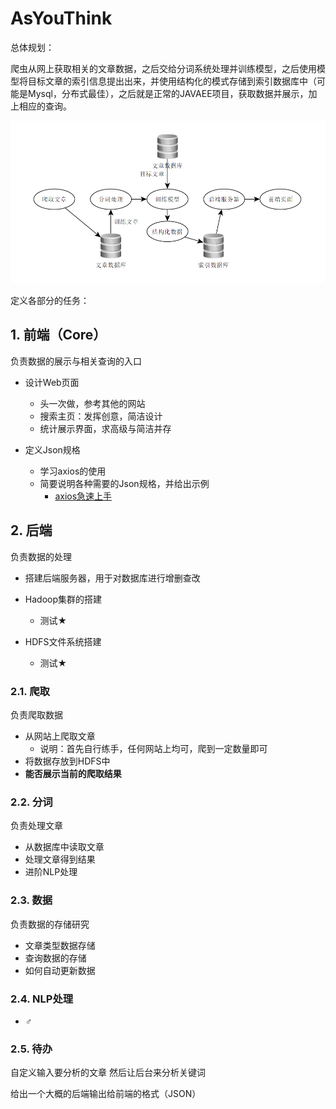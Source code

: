 # AsYouThink

总体规划：

爬虫从网上获取相关的文章数据，之后交给分词系统处理并训练模型，之后使用模型将目标文章的索引信息提出出来，并使用结构化的模式存储到索引数据库中（可能是Mysql，分布式最佳），之后就是正常的JAVAEE项目，获取数据并展示，加上相应的查询。

![image-20221109180537638](./README.assets/image-20221109180537638.png)

定义各部分的任务：

## 1. 前端（Core）

负责数据的展示与相关查询的入口
- 设计Web页面
    - 头一次做，参考其他的网站
    - 搜索主页：发挥创意，简洁设计
    - 统计展示界面，求高级与简洁并存
    
- 定义Json规格
    - 学习axios的使用
    - 简要说明各种需要的Json规格，并给出示例
        - [axios急速上手](https://www.bilibili.com/video/BV1NY411g7cf/?p=15&vd_source=4c4dac1ad6cf7967c0beb4f7457954ce)


## 2. 后端

负责数据的处理

- 搭建后端服务器，用于对数据库进行增删查改

- Hadoop集群的搭建
  - 测试★
- HDFS文件系统搭建
  - 测试★

### 2.1.  爬取

负责爬取数据
- 从网站上爬取文章
    - 说明：首先自行练手，任何网站上均可，爬到一定数量即可
- 将数据存放到HDFS中
- **能否展示当前的爬取结果**

### 2.2. 分词

负责处理文章
- 从数据库中读取文章
- 处理文章得到结果
- 进阶NLP处理

### 2.3. 数据

负责数据的存储研究
- 文章类型数据存储
- 查询数据的存储
- 如何自动更新数据

### 2.4. NLP处理

- ♂

### 2.5. 待办

自定义输入要分析的文章 然后让后台来分析关键词

给出一个大概的后端输出给前端的格式（JSON）